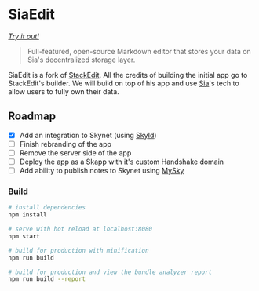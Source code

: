 # SiaEdit
*[Try it out!](https://siaedit.com)*

> Full-featured, open-source Markdown editor that stores your data on Sia's decentralized storage layer.

SiaEdit is a fork of [StackEdit](https://stackedit.io/). All the credits of building the initial app go to StackEdit's builder. We will build on top of his app and use [Sia](https://sia.tech)'s tech to allow users to fully own their data.

## Roadmap

 - [x] Add an integration to Skynet (using [SkyId](https://github.com/DaWe35/SkyID))
 - [ ] Finish rebranding of the app
 - [ ] Remove the server side of the app
 - [ ] Deploy the app as a Skapp with it's custom Handshake domain
 - [ ]  Add ability to publish notes to Skynet using [MySky](https://siasky.net/docs/#mysky)

### Build

```bash
# install dependencies
npm install

# serve with hot reload at localhost:8080
npm start

# build for production with minification
npm run build

# build for production and view the bundle analyzer report
npm run build --report
```

